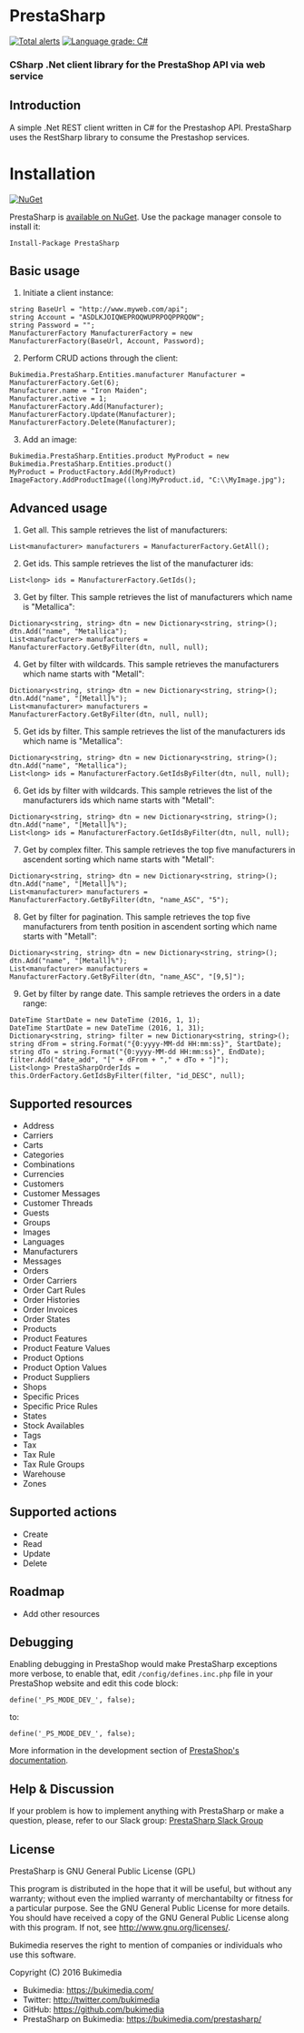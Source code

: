 # PrestaSharp

[![Total alerts](https://img.shields.io/lgtm/alerts/g/Bukimedia/PrestaSharp.svg?logo=lgtm&logoWidth=18)](https://lgtm.com/projects/g/Bukimedia/PrestaSharp/alerts/)
[![Language grade: C#](https://img.shields.io/lgtm/grade/csharp/g/Bukimedia/PrestaSharp.svg?logo=lgtm&logoWidth=18)](https://lgtm.com/projects/g/Bukimedia/PrestaSharp/context:csharp)

### CSharp .Net client library for the PrestaShop API via web service

## Introduction
A simple .Net REST client written in C# for the Prestashop API.
PrestaSharp uses the RestSharp library to consume the Prestashop services.

# Installation

[![NuGet](https://buildstats.info/nuget/PrestaSharp)](http://www.nuget.org/packages/PrestaSharp)

PrestaSharp is [available on NuGet](https://www.nuget.org/packages/PrestaSharp/). Use the package manager
console to install it:

```
Install-Package PrestaSharp
```

## Basic usage
1) Initiate a client instance:

```
string BaseUrl = "http://www.myweb.com/api";
string Account = "ASDLKJOIQWEPROQWUPRPOQPPRQOW";
string Password = "";
ManufacturerFactory ManufacturerFactory = new ManufacturerFactory(BaseUrl, Account, Password);
```

2) Perform CRUD actions through the client:

```
Bukimedia.PrestaSharp.Entities.manufacturer Manufacturer = ManufacturerFactory.Get(6);
Manufacturer.name = "Iron Maiden";
Manufacturer.active = 1;        
ManufacturerFactory.Add(Manufacturer);
ManufacturerFactory.Update(Manufacturer);
ManufacturerFactory.Delete(Manufacturer);
```

3) Add an image:

```
Bukimedia.PrestaSharp.Entities.product MyProduct = new Bukimedia.PrestaSharp.Entities.product()
MyProduct = ProductFactory.Add(MyProduct)
ImageFactory.AddProductImage((long)MyProduct.id, "C:\\MyImage.jpg");
```

## Advanced usage
1) Get all. This sample retrieves the list of manufacturers:

```
List<manufacturer> manufacturers = ManufacturerFactory.GetAll();
```

2) Get ids. This sample retrieves the list of the manufacturer ids:

```
List<long> ids = ManufacturerFactory.GetIds();
```

3) Get by filter. This sample retrieves the list of manufacturers which name is "Metallica":

```
Dictionary<string, string> dtn = new Dictionary<string, string>();
dtn.Add("name", "Metallica");
List<manufacturer> manufacturers = ManufacturerFactory.GetByFilter(dtn, null, null);
```

4) Get by filter with wildcards. This sample retrieves the manufacturers which name starts with "Metall":

```
Dictionary<string, string> dtn = new Dictionary<string, string>();
dtn.Add("name", "[Metall]%");
List<manufacturer> manufacturers = ManufacturerFactory.GetByFilter(dtn, null, null);
```

5) Get ids by filter. This sample retrieves the list of the manufacturers ids which name is "Metallica":

```
Dictionary<string, string> dtn = new Dictionary<string, string>();
dtn.Add("name", "Metallica");
List<long> ids = ManufacturerFactory.GetIdsByFilter(dtn, null, null);
```

6) Get ids by filter with wildcards. This sample retrieves the list of the manufacturers ids which name starts with "Metall":

```
Dictionary<string, string> dtn = new Dictionary<string, string>();
dtn.Add("name", "[Metall]%");
List<long> ids = ManufacturerFactory.GetIdsByFilter(dtn, null, null);
```

7) Get by complex filter. This sample retrieves the top five manufacturers in ascendent sorting which name starts with "Metall":

```
Dictionary<string, string> dtn = new Dictionary<string, string>();
dtn.Add("name", "[Metall]%");
List<manufacturer> manufacturers = ManufacturerFactory.GetByFilter(dtn, "name_ASC", "5");
```

8) Get by filter for pagination. This sample retrieves the top five manufacturers from tenth position in ascendent sorting which name starts with "Metall":

```
Dictionary<string, string> dtn = new Dictionary<string, string>();
dtn.Add("name", "[Metall]%");
List<manufacturer> manufacturers = ManufacturerFactory.GetByFilter(dtn, "name_ASC", "[9,5]");
```

9) Get by filter by range date. This sample retrieves the orders in a date range:

```
DateTime StartDate = new DateTime (2016, 1, 1);
DateTime StartDate = new DateTime (2016, 1, 31);
Dictionary<string, string> filter = new Dictionary<string, string>();
string dFrom = string.Format("{0:yyyy-MM-dd HH:mm:ss}", StartDate);
string dTo = string.Format("{0:yyyy-MM-dd HH:mm:ss}", EndDate);
filter.Add("date_add", "[" + dFrom + "," + dTo + "]");
List<long> PrestaSharpOrderIds = this.OrderFactory.GetIdsByFilter(filter, "id_DESC", null);
```

## Supported resources
- Address
- Carriers
- Carts
- Categories
- Combinations
- Currencies
- Customers
- Customer Messages
- Customer Threads
- Guests
- Groups
- Images
- Languages
- Manufacturers
- Messages
- Orders
- Order Carriers
- Order Cart Rules
- Order Histories
- Order Invoices
- Order States
- Products
- Product Features
- Product Feature Values
- Product Options
- Product Option Values
- Product Suppliers
- Shops
- Specific Prices
- Specific Price Rules
- States
- Stock Availables
- Tags
- Tax
- Tax Rule
- Tax Rule Groups
- Warehouse
- Zones

## Supported actions
- Create
- Read
- Update
- Delete

## Roadmap
- Add other resources

## Debugging

Enabling debugging in PrestaShop would make PrestaSharp exceptions more verbose, to enable that, edit ```/config/defines.inc.php``` file in your PrestaShop website and edit this code block:

```
define('_PS_MODE_DEV_', false);
```

to:

```
define('_PS_MODE_DEV_', false);
```

More information in the development section of [PrestaShop's documentation](http://doc.prestashop.com/display/PS15/Setting+up+your+local+development+environment).

## Help & Discussion

If your problem is how to implement anything with PrestaSharp or make a question,
please, refer to our Slack group: 
[PrestaSharp Slack Group](https://join.slack.com/t/prestasharp/shared_invite/enQtNTM2OTI1OTg0NzUyLTY4NDdkZDFmY2EwMGE4MTMzZjk5YzZiMTk3MzUwNzUxNTdhMWEwZjFjNDJiZTIyMjI0MDM0NTcwMzIzNGI0Njc)

## License
PrestaSharp is GNU General Public License (GPL)

This program is distributed in the hope that it will be useful, but without any warranty; without even the implied warranty of merchantabilty or fitness for a particular purpose. See the GNU General Public License for more details. You should have received a copy of the GNU General Public License along with this program. If not, see <http://www.gnu.org/licenses/>.

Bukimedia reserves the right to mention of companies or individuals who use this software.

Copyright (C) 2016 Bukimedia
- Bukimedia: https://bukimedia.com/
- Twitter: http://twitter.com/bukimedia
- GitHub: https://github.com/bukimedia
- PrestaSharp on Bukimedia: https://bukimedia.com/prestasharp/
